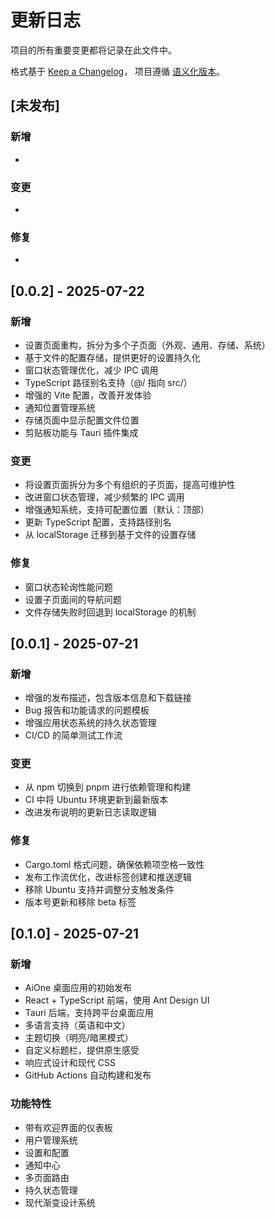 # 更新日志

项目的所有重要变更都将记录在此文件中。

格式基于 [Keep a Changelog](https://keepachangelog.com/en/1.0.0/)，
项目遵循 [语义化版本](https://semver.org/spec/v2.0.0.html)。

## [未发布]

### 新增
- 

### 变更
- 

### 修复
- 

## [0.0.2] - 2025-07-22

### 新增
- 设置页面重构，拆分为多个子页面（外观、通用、存储、系统）
- 基于文件的配置存储，提供更好的设置持久化
- 窗口状态管理优化，减少 IPC 调用
- TypeScript 路径别名支持（@/ 指向 src/）
- 增强的 Vite 配置，改善开发体验
- 通知位置管理系统
- 存储页面中显示配置文件位置
- 剪贴板功能与 Tauri 插件集成

### 变更
- 将设置页面拆分为多个有组织的子页面，提高可维护性
- 改进窗口状态管理，减少频繁的 IPC 调用
- 增强通知系统，支持可配置位置（默认：顶部）
- 更新 TypeScript 配置，支持路径别名
- 从 localStorage 迁移到基于文件的设置存储

### 修复
- 窗口状态轮询性能问题
- 设置子页面间的导航问题
- 文件存储失败时回退到 localStorage 的机制

## [0.0.1] - 2025-07-21

### 新增
- 增强的发布描述，包含版本信息和下载链接
- Bug 报告和功能请求的问题模板
- 增强应用状态系统的持久状态管理
- CI/CD 的简单测试工作流

### 变更
- 从 npm 切换到 pnpm 进行依赖管理和构建
- CI 中将 Ubuntu 环境更新到最新版本
- 改进发布说明的更新日志读取逻辑

### 修复
- Cargo.toml 格式问题，确保依赖项空格一致性
- 发布工作流优化，改进标签创建和推送逻辑
- 移除 Ubuntu 支持并调整分支触发条件
- 版本号更新和移除 beta 标签

## [0.1.0] - 2025-07-21

### 新增
- AiOne 桌面应用的初始发布
- React + TypeScript 前端，使用 Ant Design UI
- Tauri 后端，支持跨平台桌面应用
- 多语言支持（英语和中文）
- 主题切换（明亮/暗黑模式）
- 自定义标题栏，提供原生感受
- 响应式设计和现代 CSS
- GitHub Actions 自动构建和发布

### 功能特性
- 带有欢迎界面的仪表板
- 用户管理系统
- 设置和配置
- 通知中心
- 多页面路由
- 持久状态管理
- 现代渐变设计系统
